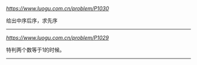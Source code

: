 *https://www.luogu.com.cn/problem/P1030*

给出中序后序，求先序

---

*https://www.luogu.com.cn/problem/P1029*

特判两个数等于1的时候。

---
